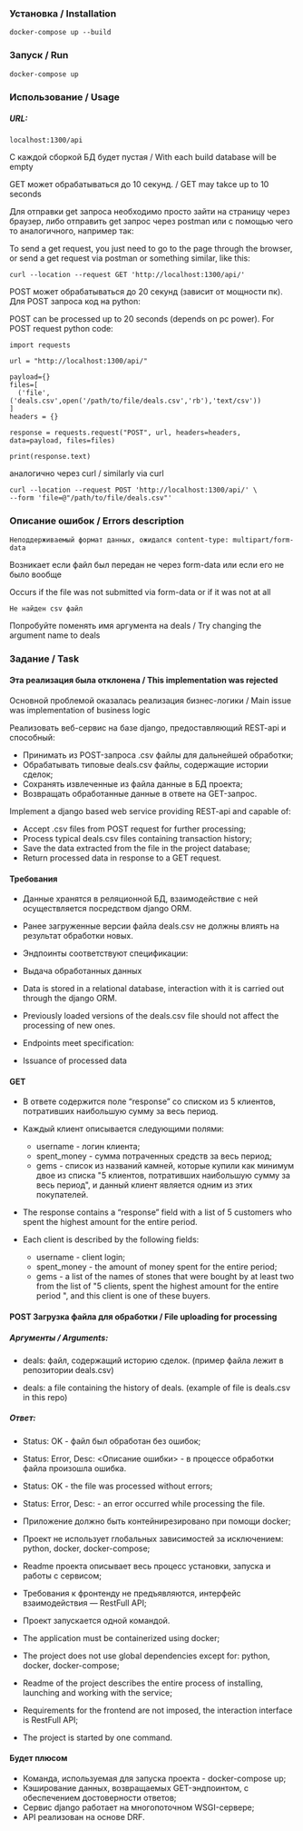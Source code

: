 ### Установка / Installation

    docker-compose up --build
  
### Запуск / Run

    docker-compose up

### Использование / Usage

##### URL:

    localhost:1300/api

С каждой сборкой БД будет пустая / With each build database will be empty

GET может обрабатываться до 10 секунд. / GET may takce up to 10 seconds

Для отправки get запроса необходимо просто зайти на страницу через браузер, либо
отправить get запрос через postman или с помощью чего то аналогичного, например так:


To send a get request, you just need to go to the page through the browser, or
send a get request via postman or something similar, like this: 

    curl --location --request GET 'http://localhost:1300/api/'

POST может обрабатываться до 20 секунд (зависит от мощности пк). Для POST запроса код на python:


POST can be processed up to 20 seconds (depends on pc power). For POST request python code:

    import requests
    
    url = "http://localhost:1300/api/"
    
    payload={}
    files=[
      ('file',('deals.csv',open('/path/to/file/deals.csv','rb'),'text/csv'))
    ]
    headers = {}
    
    response = requests.request("POST", url, headers=headers, data=payload, files=files)
    
    print(response.text)

аналогично через curl / similarly via curl

    curl --location --request POST 'http://localhost:1300/api/' \
    --form 'file=@"/path/to/file/deals.csv"'

### Описание ошибок / Errors description

    Неподдерживаемый формат данных, ожидался content-type: multipart/form-data

Возникает если файл был передан не через form-data или если его не было вообще


Occurs if the file was not submitted via form-data or if it was not at all 

    Не найден csv файл

Попробуйте поменять имя аргумента на deals / Try changing the argument name to deals 

### Задание / Task

#### Эта реализация была отклонена / This implementation was rejected

Основной проблемой оказалась реализация бизнес-логики / Main issue was implementation of business logic

Реализовать веб-сервис на базе django, предоставляющий REST-api и способный:
* Принимать из POST-запроса .csv файлы для дальнейшей обработки;
* Обрабатывать типовые deals.csv файлы, содержащие истории сделок;
* Сохранять извлеченные из файла данные в БД проекта;
* Возвращать обработанные данные в ответе на GET-запрос.


Implement a django based web service providing REST-api and capable of:
* Accept .csv files from POST request for further processing;
* Process typical deals.csv files containing transaction history;
* Save the data extracted from the file in the project database;
* Return processed data in response to a GET request. 

#### Требования

* Данные хранятся в реляционной БД, взаимодействие с ней осуществляется посредством django ORM.
* Ранее загруженные версии файла deals.csv не должны влиять на результат обработки новых.
* Эндпоинты соответствуют спецификации:
* Выдача обработанных данных


* Data is stored in a relational database, interaction with it is carried out through the django ORM.
* Previously loaded versions of the deals.csv file should not affect the processing of new ones.
* Endpoints meet specification:
* Issuance of processed data 

#### GET

* В ответе содержится поле “response” со списком из 5 клиентов, потративших наибольшую сумму за весь период.
* Каждый клиент описывается следующими полями:
    * username - логин клиента;
    * spent_money - сумма потраченных средств за весь период;
    * gems - список из названий камней, которые купили как минимум двое из списка "5 клиентов, 
      потративших наибольшую сумму за весь период", и данный клиент является одним из этих покупателей.


* The response contains a “response” field with a list of 5 customers who spent the highest amount for the entire period.
* Each client is described by the following fields:
     * username - client login;
     * spent_money - the amount of money spent for the entire period;
     * gems - a list of the names of stones that were bought by at least two from the list of "5 clients,
       spent the highest amount for the entire period ", and this client is one of these buyers. 

#### POST Загрузка файла для обработки / File uploading for processing

##### Аргументы / Arguments:

* deals: файл, содержащий историю сделок. (пример файла лежит в репозитории deals.csv)


* deals: a file containing the history of deals. (example of file is deals.csv in this repo)

##### Ответ:
* Status: OK - файл был обработан без ошибок;
* Status: Error, Desc: <Описание ошибки> - в процессе обработки файла произошла ошибка.


* Status: OK - the file was processed without errors;
* Status: Error, Desc: <Description of the error> - an error occurred while processing the file. 

* Приложение должно быть контейнирезировано при помощи docker;
* Проект не использует глобальных зависимостей за исключением:  python, docker, docker-compose;
* Readme проекта описывает весь процесс установки, запуска и работы с сервисом;
* Требования к фронтенду не предъявляются, интерфейс взаимодействия — RestFull API;
* Проект запускается одной командой.


* The application must be containerized using docker;
* The project does not use global dependencies except for: python, docker, docker-compose;
* Readme of the project describes the entire process of installing, launching and working with the service;
* Requirements for the frontend are not imposed, the interaction interface is RestFull API;
* The project is started by one command. 

#### Будет плюсом

* Команда, используемая для запуска проекта - docker-compose up;
* Кэширование данных, возвращаемых GET-эндпоинтом, с обеспечением достоверности ответов;
* Сервис django работает на многопоточном WSGI-сервере;
* API реализован на основе DRF.
